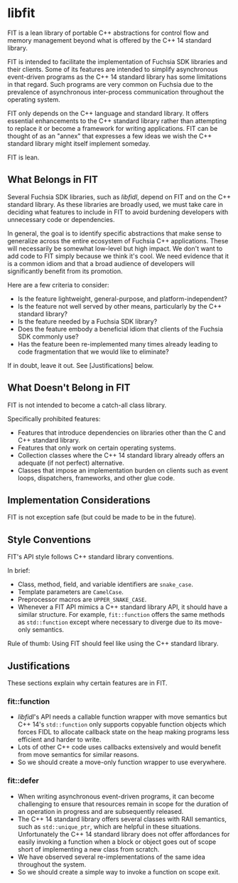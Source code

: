 libfit
======

FIT is a lean library of portable C++ abstractions for control flow and
memory management beyond what is offered by the C++ 14 standard library.

FIT is intended to facilitate the implementation of Fuchsia SDK libraries and
their clients.  Some of its features are intended to simplify asynchronous
event-driven programs as the C++ 14 standard library has some limitations in
that regard.  Such programs are very common on Fuchsia due to the prevalence of
asynchronous inter-process communication throughout the operating system.

FIT only depends on the C++ language and standard library.  It offers essential
enhancements to the C++ standard library rather than attempting to replace it or
become a framework for writing applications.  FIT can be thought of as an
"annex" that expresses a few ideas we wish the C++ standard library might itself
implement someday.

FIT is lean.

## What Belongs in FIT

Several Fuchsia SDK libraries, such as *libfidl*, depend on FIT and on the C++
standard library.  As these libraries are broadly used, we must take care in
deciding what features to include in FIT to avoid burdening developers with
unnecessary code or dependencies.

In general, the goal is to identify specific abstractions that make sense to
generalize across the entire ecosystem of Fuchsia C++ applications.  These will
necessarily be somewhat low-level but high impact.  We don't want to add code to
FIT simply because we think it's cool.  We need evidence that it is a common
idiom and that a broad audience of developers will significantly benefit from
its promotion.

Here are a few criteria to consider:

- Is the feature lightweight, general-purpose, and platform-independent?
- Is the feature not well served by other means, particularly by the C++
  standard library?
- Is the feature needed by a Fuchsia SDK library?
- Does the feature embody a beneficial idiom that clients of the Fuchsia SDK
  commonly use?
- Has the feature been re-implemented many times already leading to code
  fragmentation that we would like to eliminate?

If in doubt, leave it out.  See [Justifications] below.

## What Doesn't Belong in FIT

FIT is not intended to become a catch-all class library.

Specifically prohibited features:

- Features that introduce dependencies on libraries other than the C and C++
  standard library.
- Features that only work on certain operating systems.
- Collection classes where the C++ 14 standard library already offers an
  adequate (if not perfect) alternative.
- Classes that impose an implementation burden on clients such as event loops,
  dispatchers, frameworks, and other glue code.

## Implementation Considerations

FIT is not exception safe (but could be made to be in the future).

## Style Conventions

FIT's API style follows C++ standard library conventions.

In brief:

- Class, method, field, and variable identifiers are `snake_case`.
- Template parameters are `CamelCase`.
- Preprocessor macros are `UPPER_SNAKE_CASE`.
- Whenever a FIT API mimics a C++ standard library API, it should have a
  similar structure.  For example, `fit::function` offers the same methods
  as `std::function` except where necessary to diverge due to its move-only
  semantics.

Rule of thumb: Using FIT should feel like using the C++ standard library.

## Justifications

These sections explain why certain features are in FIT.

### fit::function

- *libfidl*'s API needs a callable function wrapper with move semantics but
  C++ 14's `std::function` only supports copyable function objects which forces
  FIDL to allocate callback state on the heap making programs less efficient
  and harder to write.
- Lots of other C++ code uses callbacks extensively and would benefit from move
  semantics for similar reasons.
- So we should create a move-only function wrapper to use everywhere.

### fit::defer

- When writing asynchronous event-driven programs, it can become challenging
  to ensure that resources remain in scope for the duration of an operation
  in progress and are subsequently released.
- The C++ 14 standard library offers several classes with RAII semantics, such
  as `std::unique_ptr`, which are helpful in these situations.  Unfortunately the
  C++ 14 standard library does not offer affordances for easily invoking a
  function when a block or object goes out of scope short of implementing a
  new class from scratch.
- We have observed several re-implementations of the same idea throughout the
  system.
- So we should create a simple way to invoke a function on scope exit.
